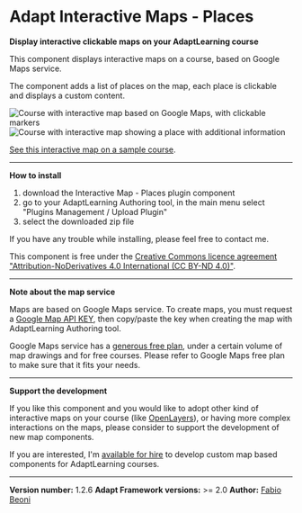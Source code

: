 # Adapt Interactive Maps - Places

**Display interactive clickable maps on your AdaptLearning course**

 <p>This component displays interactive maps on a course, based on Google Maps service.</p>
 <p>The component adds a list of places on the map, each place is clickable and displays a custom content.</p>

<p>
    <img src="http://fabiobeoni.github.io/adapt/docs/map-places.png" alt="Course with interactive map based on Google Maps, with clickable markers" />
    <img src="http://fabiobeoni.github.io/adapt/docs/map-place-visible.png" alt="Course with interactive map showing a place with additional information" />
</p>

<p>
<a href="https://fabiobeoni.github.io/adapt/" target="_blank">See this interactive map on a sample course</a>.
</p>

----------------------------

**How to install**

<ol>
 <li><a herf="https://github.com/fabiobeoni/adapt-interactiveMapPlaces/archive/master.zip">download the Interactive Map - Places</a> plugin component</li>
 <li>go to your AdaptLearning Authoring tool, in the main menu select "Plugins Management / Upload Plugin"</li>
 <li>select the downloaded zip file</li>
</ol>

<p>If you have any trouble while installing, please feel free to contact me.</p>

<p>This component is free under the <a href="LICENSE">Creative Commons licence agreement "Attribution-NoDerivatives 4.0 International (CC BY-ND 4.0)"</a>.</p>

----------------------------

**Note about the map service**

<p>Maps are based on Google Maps service. To create maps, you must request a <a href="https://developers.google.com/maps/documentation/javascript/get-api-key" target="_blank">Google Map API KEY</a>, then copy/paste the key
when creating the map with AdaptLearning Authoring tool.</p>
<p>Google Maps service has a <a href="https://developers.google.com/maps/pricing-and-plans/" target="_blank">generous free plan</a>, under a certain volume of map drawings and for free courses. Please refer to Google Maps free plan to make sure that
it fits your needs.</p>

----------------------------

**Support the development**
<p>
If you like this component and you would like to adopt other kind of interactive maps on your course 
(like <a href="http://openlayers.org/" target="_blank">OpenLayers</a>), or having more complex interactions
on the maps,
please consider to support the development of new map components. 
</p>
<p>
If you are interested, I'm <a href="https://it.linkedin.com/in/fabio-beoni-6a7848101">available for hire</a> to develop custom map based components for AdaptLearning courses.
</p>

----------------------------
**Version number:**  1.2.6
**Adapt Framework versions:**  >= 2.0
**Author:** <a href="https://it.linkedin.com/in/fabio-beoni-6a7848101" target="_blanck">Fabio Beoni</a>
